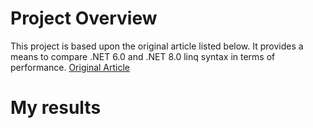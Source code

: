 # Project Overview
This project is based upon the original article listed below. It provides a means to compare .NET 6.0 and .NET 8.0 linq syntax in terms of performance.
[Original Article]([https://website-name.com](https://www.youtube.com/watch?v=zCKwlgtVLnQ&t=1s)https://www.youtube.com/watch?v=zCKwlgtVLnQ&t=1s)

# My results
